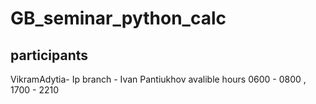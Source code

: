 ﻿# GB_seminar_python_calc
 
## participants

VikramAdytia- Ip branch - Ivan Pantiukhov avalible hours  0600 - 0800 , 1700 - 2210
